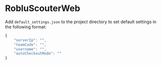 # RobluScouterWeb
Add `default_settings.json` to the project directory to set default settings in the following format:

```javascript
{
	"serverIp": "",
	"teamCode": "",
	"username": "",
	"autoCheckoutMode": ""
}
```
